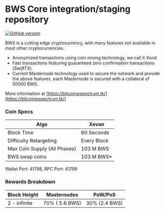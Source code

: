 BWS Core integration/staging repository
=====================================
[![GitHub version](https://badge.fury.io/gh/BWS%2FBWS.svg)](https://badge.fury.io/gh/BWS%2FBWS)

BWS is a cutting edge cryptocurrency, with many features not available in most other cryptocurrencies.
- Anonymized transactions using coin mixing technology, we call it _Xend_.
- Fast transactions featuring guaranteed zero confirmation transactions (_SwiftTX_).
- Current Masternode technology used to secure the network and provide the above features, each Masternode is secured with a collateral of 50000 BWS.

More information at [https://bitcoinwspectrum.tk/](https://bitcoinwspectrum.tk/)

### Coin Specs
| Algo                         | Xevan              |
|------------------------------|--------------------|
| Block Time                   | 60 Seconds         |
| Difficulty Retargeting       | Every Block        |
| Max Coin Supply (All Phases) | 103 M BWS           |
| BWS  swap coins              | 103 M BWS*    |

Wallet Port: 41798, RPC Port: 41799


### Rewards Breakdown

| **Block Height**       | **Masternodes**    | **PoW/PoS**               
|----------------------------|---------------------------|---------------------                 
| 2 - infinite           | 70% ( 5.6 BWS)    | 30% (2.4 BWS)   
